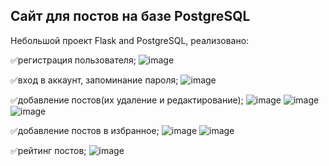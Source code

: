## Сайт для постов на базе PostgreSQL

Небольшой проект Flask and PostgreSQL, реализовано: 

✅регистрация пользователя;
![image](https://github.com/user-attachments/assets/8964162e-c7e0-41ee-af67-a698049a1f6c)

✅вход в аккаунт, запоминание пароля;
![image](https://github.com/user-attachments/assets/f98b9f2b-2ec9-415d-8b70-a720bc85ad8e)

✅добавление постов(их удаление и редактирование);
![image](https://github.com/user-attachments/assets/e0e2a428-cce7-4e18-9c1c-cb1fdae09733)
![image](https://github.com/user-attachments/assets/3e75cc73-ed7c-4748-91f8-64ed8a91360f)
![image](https://github.com/user-attachments/assets/07f65a35-111c-4039-b928-677cf8bd92b0)

✅добавление постов в избранное;
![image](https://github.com/user-attachments/assets/3cdc04ad-8df7-415b-bfde-50cb6287a093)
![image](https://github.com/user-attachments/assets/97d193e2-c27e-453b-a7aa-dec021bdc32c)

✅рейтинг постов;
![image](https://github.com/user-attachments/assets/185fe8b1-67aa-4f4b-bf34-d8a8dc01f8bf)




